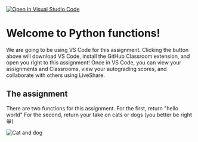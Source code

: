 [![Open in Visual Studio Code](https://classroom.github.com/assets/open-in-vscode-f059dc9a6f8d3a56e377f745f24479a46679e63a5d9fe6f495e02850cd0d8118.svg)](https://classroom.github.com/online_ide?assignment_repo_id=7221003&assignment_repo_type=AssignmentRepo)
# Welcome to Python functions!
We are going to be using VS Code for this assignment. Clicking the button above will download VS Code, install the GitHub Classroom extension, and open you right to this assignment! Once in VS Code, you can view your assignments and Classrooms, view your autograding scores, and collaborate with others using LiveShare.

## The assignment
There are two functions for this assignment. For the first, return "hello world" For the second, return your take on cats or dogs (you better be right 😁)

![Cat and dog](https://k4h3w8q3.rocketcdn.me/wp-content/uploads/2019/11/cld-header.jpg)
